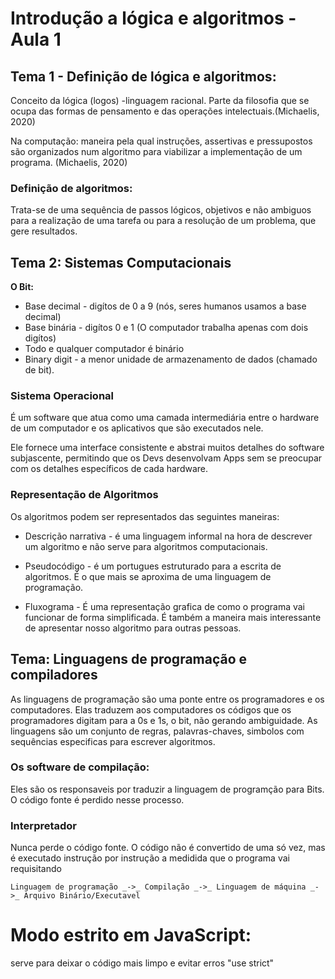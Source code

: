 # Introdução a lógica e algoritmos - Aula 1


## Tema 1 - Definição de lógica e algoritmos: 
 Conceito da lógica (logos) -linguagem racional. Parte da filosofia que se ocupa das formas de pensamento e das operações intelectuais.(Michaelis, 2020)

 Na computação: maneira pela qual instruções, assertivas e pressupostos são organizados num algoritmo para viabilizar a implementação de um programa. (Michaelis, 2020)

 ### Definição de algoritmos:
 Trata-se de uma sequência de passos lógicos, objetivos e não ambiguos para a realização de uma tarefa ou para a resolução de um problema, que gere resultados.

## Tema 2:  Sistemas Computacionais
**O Bit:**
- Base decimal - digítos de 0 a 9 (nós, seres humanos usamos a base decimal)
- Base binária - digítos 0 e 1 (O computador trabalha apenas com dois digítos)
- Todo e qualquer computador é binário
- Binary digit - a menor unidade de armazenamento de dados (chamado de bit).

### Sistema Operacional
É um software que atua como uma camada intermediária entre o hardware de um computador e os aplicativos que são executados nele. 

Ele fornece uma interface consistente e abstrai muitos detalhes do software subjascente, permitindo que os Devs desenvolvam Apps sem se preocupar com os detalhes específicos de cada hardware.

### Representação de Algoritmos
Os algoritmos podem ser representados das seguintes maneiras:

- Descrição narrativa - é uma linguagem informal na hora de descrever um algoritmo e não serve para algoritmos computacionais.

- Pseudocódigo - é um portugues estruturado para a escrita de algoritmos. É o que mais se aproxima de uma linguagem de programação.

- Fluxograma - É uma representação grafica de como o programa vai funcionar de forma simplificada. É também a  maneira mais interessante de apresentar nosso algoritmo para outras pessoas.

## Tema: Linguagens de programação e compiladores
As linguagens de programação são uma ponte entre os programadores e os computadores. Elas traduzem aos computadores os códigos que os programadores digitam para a 0s e 1s, o bit, não gerando ambiguidade. 
As linguagens são um conjunto de regras, palavras-chaves, simbolos com sequências especificas para escrever algoritmos.

### Os software de compilação:
 Eles são os responsaveis por traduzir a linguagem de programção para Bits. O código fonte é perdido nesse processo.

### Interpretador 
Nunca perde o código fonte. O código não é convertido de uma só vez, mas é executado instrução por instrução a medidida que o programa vai requisitando

``` 
Linguagem de programação _->_ Compilação _->_ Linguagem de máquina _->_ Arquivo Binário/Executavel
```

# Modo estrito em JavaScript:
serve para deixar o código mais limpo e evitar erros "use strict"

